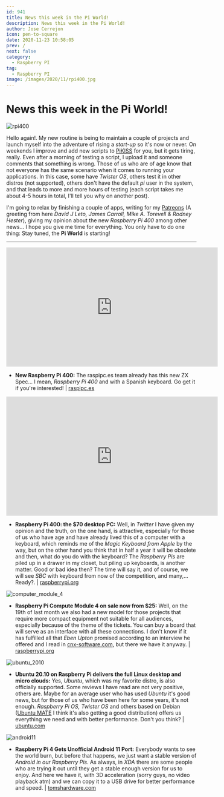 ```yaml
---
id: 941
title: News this week in the Pi World!
description: News this week in the Pi World!
author: Jose Cerrejon
icon: pen-to-square
date: 2020-11-23 10:58:05
prev: /
next: false
category:
  - Raspberry PI
tag:
  - Raspberry PI
image: /images/2020/11/rpi400.jpg
---
```


# News this week in the Pi World!

![rpi400](/images/2020/11/rpi400.jpg)

Hello again!. My new routine is being to maintain a couple of projects and launch myself into the adventure of rising a *start-up* so it's now or never. On weekends  I improve and add new scripts to [PiKISS](https://github.com/jmcerrejon/PiKISS) for you, but it gets tiring, really. Even after a morning of testing a script, I upload it and someone comments that something is wrong. Those of us who are of age know that not everyone has the same scenario when it comes to running your applications. In this case, some have *Twister OS*, others test it in other distros (not supported), others don't have the default *pi* user in the system, and that leads to more and more hours of testing (each script takes me about 4-5 hours in total, I'll tell you why on another post).

I'm going to relax by finishing a couple of apps, writing for my [Patreons](https://www.patreon.com/cerrejon?fan_landing=true) (A greeting from here *David J Leto, James Carroll, Mike A. Torevell & Rodney Hester*), giving my opinion about the new *Raspberry Pi 400* among other news... I hope you give me time for everything. You only have to do one thing: Stay tuned, the **Pi World** is starting!

- - -
<iframe width="560" height="315" src="https://www.youtube.com/embed/xt-QVoZ682o" frameborder="0" allow="accelerometer; autoplay; clipboard-write; encrypted-media; gyroscope; picture-in-picture" allowfullscreen></iframe>

* **New Raspberry Pi 400:** The raspipc.es team already has this new ZX Spec... I mean, *Raspberry Pi 400* and with a Spanish keyboard. Go get it if you're interested!  | [raspipc.es](http://www.raspipc.es/blog/nuevo-raspberry-pi-400/)

<iframe width="560" height="315" src="https://www.youtube.com/embed/ZSvHJ97d8n8" frameborder="0" allow="accelerometer; autoplay; clipboard-write; encrypted-media; gyroscope; picture-in-picture" allowfullscreen></iframe>

* **Raspberry Pi 400: the $70 desktop PC:** Well, in *Twitter* I have given my opinion and the truth, on the one hand, is attractive, especially for those of us who have age and have already lived this of a computer with a keyboard, which reminds me of the *Magic Keyboard from Apple* by the way, but on the other hand you think that in half a year it will be obsolete and then, what do you do with the keyboard? The *Raspberry Pis* are piled up in a drawer in my closet, but piling up keyboards, is another matter. Good or bad idea then? The time will say it, and of course, we will see *SBC* with keyboard from now of the competition, and many,... Ready?.  | [raspberrypi.org](https://www.raspberrypi.org/blog/raspberry-pi-400-the-70-desktop-pc/)

![computer_module_4](/images/2020/11/computer_module_4.jpg)

* **Raspberry Pi Compute Module 4 on sale now from $25:** Well, on the 19th of last month we also had a new model for those projects that require more compact equipment not suitable for all audiences, especially because of the theme of the tickets. You can buy a board that will serve as an interface with all these connections. I don't know if it has fulfilled all that *Eben Upton* promised according to an interview he offered and I read in [cnx-software.com](https://www.cnx-software.com/2020/07/17/raspberry-pi-compute-module-4-coming-next-year-with-pcie-nvme-support/), but there we have it anyway. | [raspberrypi.org](https://www.raspberrypi.org/blog/raspberry-pi-compute-module-4/)

![ubuntu_2010](/images/2020/11/ubuntu_2010.png)

* **Ubuntu 20.10 on Raspberry Pi delivers the full Linux desktop and micro clouds:** Yes, *Ubuntu*, which was my favorite distro, is also officially supported. Some reviews I have read are not very positive, others are. Maybe for an average user who has used *Ubuntu* it's good news, but for those of us who have been here for some years, it's not enough. *Raspberry Pi OS, Twister OS* and others based on Debian ([Ubuntu MATE](https://ubuntu-mate.org/ports/raspberry-pi/) I think it's also getting a good distribution) offers us everything we need and with better performance. Don't you think? | [ubuntu.com](https://ubuntu.com/blog/ubuntu-20-10-on-raspberry-pi-delivers-the-full-linux-desktop-and-micro-clouds)

![android11](/images/2020/11/android11.png)

* **Raspberry Pi 4 Gets Unofficial Android 11 Port:** Everybody wants to see the world burn, but before that happens, we just want a stable version of *Android in our Raspberry Pis*. As always, in *XDA* there are some people who are trying it out until they get a stable enough version for us to enjoy. And here we have it, with 3D acceleration (sorry guys, no video playback atm) and we can copy it to a USB drive for better performance and speed. | [tomshardware.com](https://www.tomshardware.com/news/android-11-raspberry-pi-4-port)



 
